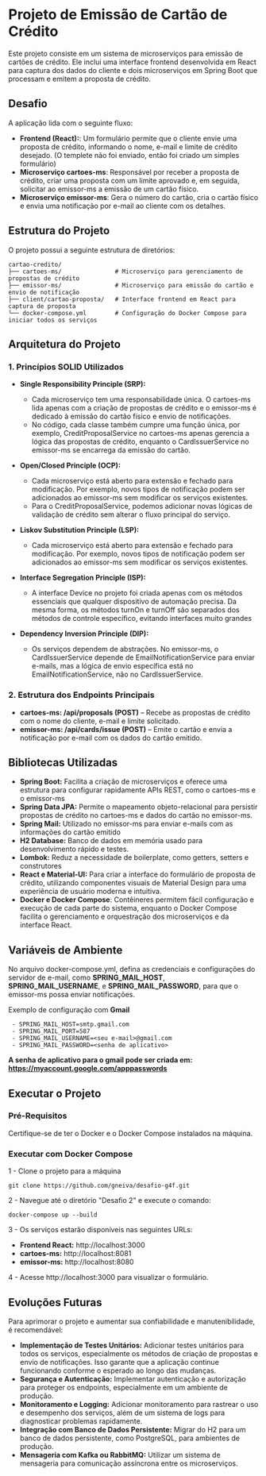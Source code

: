 # Projeto de Emissão de Cartão de Crédito

Este projeto consiste em um sistema de microserviços para emissão de cartões de crédito. Ele inclui uma interface frontend desenvolvida em React para captura dos dados do cliente e dois microserviços em Spring Boot que processam e emitem a proposta de crédito.

## Desafio

A aplicação lida com o seguinte fluxo:

+ **Frontend (React):**: Um formulário permite que o cliente envie uma proposta de crédito, informando o nome, e-mail e limite de crédito desejado. (O templete não foi enviado, então foi criado um simples formulário)
+ **Microserviço cartoes-ms**: Responsável por receber a proposta de crédito, criar uma proposta com um limite aprovado e, em seguida, solicitar ao emissor-ms a emissão de um cartão físico.
+ **Microserviço emissor-ms**: Gera o número do cartão, cria o cartão físico e envia uma notificação por e-mail ao cliente com os detalhes.

## Estrutura do Projeto
O projeto possui a seguinte estrutura de diretórios:
~~~
cartao-credito/
├── cartoes-ms/               # Microserviço para gerenciamento de propostas de crédito
├── emissor-ms/               # Microserviço para emissão do cartão e envio de notificação
├── client/cartao-proposta/   # Interface frontend em React para captura de proposta
└── docker-compose.yml        # Configuração do Docker Compose para iniciar todos os serviços
~~~~


## Arquitetura do Projeto
### 1. Princípios SOLID Utilizados ###

+ **Single Responsibility Principle (SRP):**
  +   Cada microserviço tem uma responsabilidade única. O cartoes-ms lida apenas com a criação de propostas de crédito e o emissor-ms é dedicado à emissão do cartão físico e envio de notificações.
  +   No código, cada classe também cumpre uma função única, por exemplo, CreditProposalService no cartoes-ms apenas gerencia a lógica das propostas de crédito, enquanto o CardIssuerService no emissor-ms se encarrega da emissão do cartão.

+ **Open/Closed Principle (OCP):**
  + Cada microserviço está aberto para extensão e fechado para modificação. Por exemplo, novos tipos de notificação podem ser adicionados ao emissor-ms sem modificar os serviços existentes.
  + Para o CreditProposalService, podemos adicionar novas lógicas de validação de crédito sem alterar o fluxo principal do serviço.
 
+ **Liskov Substitution Principle (LSP):**
  + Cada microserviço está aberto para extensão e fechado para modificação. Por exemplo, novos tipos de notificação podem ser adicionados ao emissor-ms sem modificar os serviços existentes.

+ **Interface Segregation Principle (ISP):**
  + A interface Device no projeto foi criada apenas com os métodos essenciais que qualquer dispositivo de automação precisa. Da mesma forma, os métodos turnOn e turnOff são separados dos métodos de controle específico, evitando interfaces muito grandes
 
+ **Dependency Inversion Principle (DIP):**
  + Os serviços dependem de abstrações. No emissor-ms, o CardIssuerService depende de EmailNotificationService para enviar e-mails, mas a lógica de envio específica está no EmailNotificationService, não no CardIssuerService.

### 2. Estrutura dos Endpoints Principais ###
+ **cartoes-ms: /api/proposals (POST)** – Recebe as propostas de crédito com o nome do cliente, e-mail e limite solicitado.
+ **emissor-ms: /api/cards/issue (POST)** – Emite o cartão e envia a notificação por e-mail com os dados do cartão emitido.

## Bibliotecas Utilizadas
+ **Spring Boot:** Facilita a criação de microserviços e oferece uma estrutura para configurar rapidamente APIs REST, como o cartoes-ms e o emissor-ms
+ **Spring Data JPA:** Permite o mapeamento objeto-relacional para persistir propostas de crédito no cartoes-ms e dados do cartão no emissor-ms.
+ **Spring Mail:** Utilizado no emissor-ms para enviar e-mails com as informações do cartão emitido
+ **H2 Database:** Banco de dados em memória usado para desenvolvimento rápido e testes.
+ **Lombok:** Reduz a necessidade de boilerplate, como getters, setters e construtores
+ **React e Material-UI:** Para criar a interface do formulário de proposta de crédito, utilizando componentes visuais de Material Design para uma experiência de usuário moderna e intuitiva.
+ **Docker e Docker Compose**: Contêineres permitem fácil configuração e execução de cada parte do sistema, enquanto o Docker Compose facilita o gerenciamento e orquestração dos microserviços e da interface React.

## Variáveis de Ambiente
No arquivo docker-compose.yml, defina as credenciais e configurações do servidor de e-mail, como **SPRING_MAIL_HOST**, **SPRING_MAIL_USERNAME**, e **SPRING_MAIL_PASSWORD**, para que o emissor-ms possa enviar notificações.

Exemplo de configuração com **Gmail**
~~~
 - SPRING_MAIL_HOST=smtp.gmail.com
 - SPRING_MAIL_PORT=587
 - SPRING_MAIL_USERNAME=<seu e-mail>@gmail.com
 - SPRING_MAIL_PASSWORD=<senha de aplicativo>
~~~
**A senha de aplicativo para o gmail pode ser criada em: https://myaccount.google.com/apppasswords**

## Executar o Projeto
### Pré-Requisitos
Certifique-se de ter o Docker e o Docker Compose instalados na máquina.    
    
### Executar com Docker Compose
1 - Clone o projeto para a máquina
~~~
git clone https://github.com/gneiva/desafio-g4f.git
~~~

2 - Navegue até o diretório "Desafio 2" e execute o comando:
~~~
docker-compose up --build
~~~~

3 - Os serviços estarão disponíveis nas seguintes URLs:
+ **Frontend React:** http://localhost:3000
+ **cartoes-ms:** http://localhost:8081
+ **emissor-ms:** http://localhost:8080

4 - Acesse http://localhost:3000 para visualizar o formulário.

## Evoluções Futuras

Para aprimorar o projeto e aumentar sua confiabilidade e manutenibilidade, é recomendável:
+ **Implementação de Testes Unitários:** Adicionar testes unitários para todos os serviços, especialmente os métodos de criação de propostas e envio de notificações. Isso garante que a aplicação continue funcionando conforme o esperado ao longo das mudanças.
+ **Segurança e Autenticação:** Implementar autenticação e autorização para proteger os endpoints, especialmente em um ambiente de produção.
+ **Monitoramento e Logging:** Adicionar monitoramento para rastrear o uso e desempenho dos serviços, além de um sistema de logs para diagnosticar problemas rapidamente.
+ **Integração com Banco de Dados Persistente:** Migrar do H2 para um banco de dados persistente, como PostgreSQL, para ambientes de produção.
+ **Mensageria com Kafka ou RabbitMQ:** Utilizar um sistema de mensageria para comunicação assíncrona entre os microserviços.

